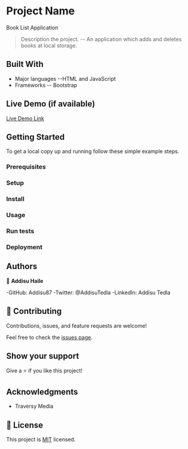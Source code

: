 # Project Name

Book List Application

> Description the project.
> -- An application which adds and deletes books at local storage.

## Built With

- Major languages
  --HTML and JavaScript
- Frameworks
  -- Bootstrap

## Live Demo (if available)

[Live Demo Link](https://addisu87.github.io/BookListApp/)

## Getting Started

To get a local copy up and running follow these simple example steps.

### Prerequisites

### Setup

### Install

### Usage

### Run tests

### Deployment

## Authors

👤 **Addisu Haile**

-GitHub: Addisu87
-Twitter: @AddisuTedla
-LinkedIn: Addisu Tedla

## 🤝 Contributing

Contributions, issues, and feature requests are welcome!

Feel free to check the [issues page](../../issues/).

## Show your support

Give a ⭐️ if you like this project!

## Acknowledgments

- Traversy Media

## 📝 License

This project is [MIT](./MIT.md) licensed.
